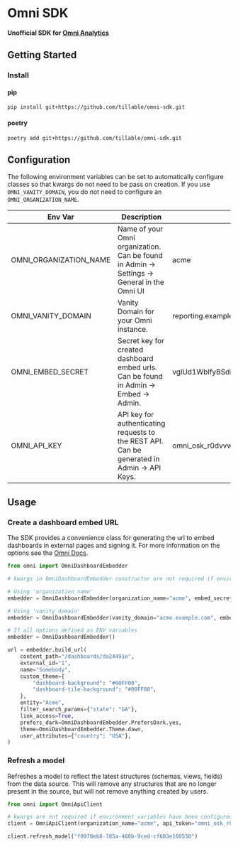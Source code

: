 # Omni SDK

**Unofficial  SDK for [Omni Analytics](https://omni.co/)**

## Getting Started

### Install

#### pip

`pip install git+https://github.com/tillable/omni-sdk.git`

#### poetry

`poetry add git+https://github.com/tillable/omni-sdk.git`

## Configuration

The following environment variables can be set to automatically configure classes so that kwargs do not need to be pass on creation. If you use `OMNI_VANITY_DOMAIN`, you do not need to configure an `OMNI_ORGANIZATION_NAME`.

| Env Var                | Description | Example |
|------------------------| --- | --- |
| OMNI_ORGANIZATION_NAME | Name of your Omni organization. Can be found in Admin -> Settings -> General in the Omni UI | acme |
| OMNI_VANITY_DOMAIN     | Vanity Domain for your Omni instance. | reporting.example.com |
| OMNI_EMBED_SECRET      | Secret key for created dashboard embed urls. Can be found in Admin -> Embed -> Admin. | vglUd1WblfyBSdBSMPj0KrxZcNUEZ1CC |
| OMNI_API_KEY           | API key for authenticating requests to the REST API. Can be generated in Admin -> API Keys. | omni_osk_r0dvvwTfLkOC1QP6eomT65yOIWtjfDsU5gZpvKNdKWxHSrDJPT1RAUyV |

## Usage

### Create a dashboard embed URL
The SDK provides a convenience class for generating the url to embed dashboards in external pages and signing it.
For more information on the options see the [Omni Docs](https://docs.omni.co/docs/embed/private-embedding#embed-url-customization-options).

```python
from omni import OmniDashboardEmbedder

# kwargs in OmniDashboardEmbedder constructor are not required if environment variables have been configured.

# Using 'organization_name'
embedder = OmniDashboardEmbedder(organization_name="acme", embed_secret="vglUd1WblfyBSdBSMPj0KrxZcNUEZ1CC")

# Using 'vanity_domain'
embedder = OmniDashboardEmbedder(vanity_domain="acme.example.com", embed_secret="vglUd1WblfyBSdBSMPj0KrxZcNUEZ1CC")

# If all options defined as ENV variables
embedder = OmniDashboardEmbedder()

url = embedder.build_url(
    content_path="/dashboards/da24491e",
    external_id="1",
    name="Somebody",
    custom_theme={
        "dashboard-background": "#00FF00",
        "dashboard-tile-background": "#00FF00",
    },
    entity="Acme",
    filter_search_params={"state": "GA"},
    link_access=True,
    prefers_dark=OmniDashboardEmbedder.PrefersDark.yes,
    theme=OmniDashboardEmbedder.Theme.dawn,
    user_attributes={"country": "USA"},
)
```

### Refresh a model
Refreshes a model to reflect the latest structures (schemas, views, fields) from the data source. This will remove any
structures that are no longer present in the source, but will not remove anything created by users.

```python
from omni import OmniApiClient

# kwargs are not required if environment variables have been configured.
client = OmniApiClient(organization_name="acme", api_token="omni_osk_r0dvvwTfLkOC1QP6eomT65yOIWtjfDsU5gZpvKNdKWxHSrDJPT1RAUyV")

client.refresh_model("f0970eb8-785a-460b-9ced-cf603e160558")
```




